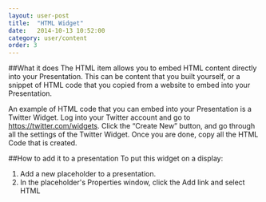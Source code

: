 ```yaml
---
layout: user-post
title:  "HTML Widget"
date:   2014-10-13 10:52:00
category: user/content
order: 3
---
```


##What it does
The HTML item allows you to embed HTML content directly into your Presentation. This can be content that you built yourself, or a snippet of HTML code that you copied from a website to embed into your Presentation.

An example of HTML code that you can embed into your Presentation is a Twitter Widget. Log into your Twitter account and go to https://twitter.com/widgets. Click the “Create New” button, and go through all the settings of the Twitter Widget. Once you are done, copy all the HTML Code that is created.

##How to add it to a presentation
To put this widget on a display:

1. Add a new placeholder to a presentation.   
2. In the placeholder's Properties window, click the Add link and select HTML

